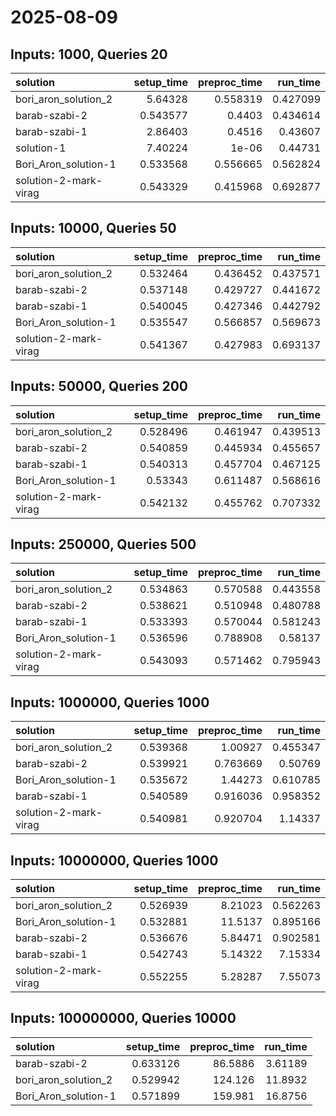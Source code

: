 # 2025-08-09

## Inputs: 1000, Queries 20

| solution              |   setup_time |   preproc_time |   run_time |
|:----------------------|-------------:|---------------:|-----------:|
| bori_aron_solution_2  |     5.64328  |       0.558319 |   0.427099 |
| barab-szabi-2         |     0.543577 |       0.4403   |   0.434614 |
| barab-szabi-1         |     2.86403  |       0.4516   |   0.43607  |
| solution-1            |     7.40224  |       1e-06    |   0.44731  |
| Bori_Aron_solution-1  |     0.533568 |       0.556665 |   0.562824 |
| solution-2-mark-virag |     0.543329 |       0.415968 |   0.692877 |

## Inputs: 10000, Queries 50

| solution              |   setup_time |   preproc_time |   run_time |
|:----------------------|-------------:|---------------:|-----------:|
| bori_aron_solution_2  |     0.532464 |       0.436452 |   0.437571 |
| barab-szabi-2         |     0.537148 |       0.429727 |   0.441672 |
| barab-szabi-1         |     0.540045 |       0.427346 |   0.442792 |
| Bori_Aron_solution-1  |     0.535547 |       0.566857 |   0.569673 |
| solution-2-mark-virag |     0.541367 |       0.427983 |   0.693137 |

## Inputs: 50000, Queries 200

| solution              |   setup_time |   preproc_time |   run_time |
|:----------------------|-------------:|---------------:|-----------:|
| bori_aron_solution_2  |     0.528496 |       0.461947 |   0.439513 |
| barab-szabi-2         |     0.540859 |       0.445934 |   0.455657 |
| barab-szabi-1         |     0.540313 |       0.457704 |   0.467125 |
| Bori_Aron_solution-1  |     0.53343  |       0.611487 |   0.568616 |
| solution-2-mark-virag |     0.542132 |       0.455762 |   0.707332 |

## Inputs: 250000, Queries 500

| solution              |   setup_time |   preproc_time |   run_time |
|:----------------------|-------------:|---------------:|-----------:|
| bori_aron_solution_2  |     0.534863 |       0.570588 |   0.443558 |
| barab-szabi-2         |     0.538621 |       0.510948 |   0.480788 |
| barab-szabi-1         |     0.533393 |       0.570044 |   0.581243 |
| Bori_Aron_solution-1  |     0.536596 |       0.788908 |   0.58137  |
| solution-2-mark-virag |     0.543093 |       0.571462 |   0.795943 |

## Inputs: 1000000, Queries 1000

| solution              |   setup_time |   preproc_time |   run_time |
|:----------------------|-------------:|---------------:|-----------:|
| bori_aron_solution_2  |     0.539368 |       1.00927  |   0.455347 |
| barab-szabi-2         |     0.539921 |       0.763669 |   0.50769  |
| Bori_Aron_solution-1  |     0.535672 |       1.44273  |   0.610785 |
| barab-szabi-1         |     0.540589 |       0.916036 |   0.958352 |
| solution-2-mark-virag |     0.540981 |       0.920704 |   1.14337  |

## Inputs: 10000000, Queries 1000

| solution              |   setup_time |   preproc_time |   run_time |
|:----------------------|-------------:|---------------:|-----------:|
| bori_aron_solution_2  |     0.526939 |        8.21023 |   0.562263 |
| Bori_Aron_solution-1  |     0.532881 |       11.5137  |   0.895166 |
| barab-szabi-2         |     0.536676 |        5.84471 |   0.902581 |
| barab-szabi-1         |     0.542743 |        5.14322 |   7.15334  |
| solution-2-mark-virag |     0.552255 |        5.28287 |   7.55073  |

## Inputs: 100000000, Queries 10000

| solution             |   setup_time |   preproc_time |   run_time |
|:---------------------|-------------:|---------------:|-----------:|
| barab-szabi-2        |     0.633126 |        86.5886 |    3.61189 |
| bori_aron_solution_2 |     0.529942 |       124.126  |   11.8932  |
| Bori_Aron_solution-1 |     0.571899 |       159.981  |   16.8756  |